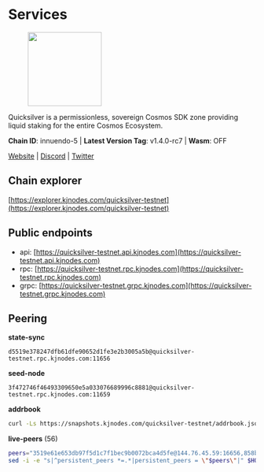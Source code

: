 # Services

<figure><img src="https://raw.githubusercontent.com/kj89/testnet_manuals/main/pingpub/logos/quicksilver.png" width="150" alt=""><figcaption></figcaption></figure>

Quicksilver is a permissionless, sovereign Cosmos SDK zone providing liquid staking for the entire Cosmos Ecosystem.

**Chain ID**: innuendo-5 | **Latest Version Tag**: v1.4.0-rc7 | **Wasm**: OFF

[Website](https://quicksilver.zone) | [Discord](https://discord.gg/quicksilverprotocol) | [Twitter](https://twitter.com/quicksilverzone)




## Chain explorer
[https://explorer.kjnodes.com/quicksilver-testnet](https://explorer.kjnodes.com/quicksilver-testnet)

## Public endpoints

* api: [https://quicksilver-testnet.api.kjnodes.com](https://quicksilver-testnet.api.kjnodes.com)
* rpc: [https://quicksilver-testnet.rpc.kjnodes.com](https://quicksilver-testnet.rpc.kjnodes.com)
* grpc: [https://quicksilver-testnet.grpc.kjnodes.com](https://quicksilver-testnet.grpc.kjnodes.com)

## Peering

**state-sync**

```text
d5519e378247dfb61dfe90652d1fe3e2b3005a5b@quicksilver-testnet.rpc.kjnodes.com:11656
```

**seed-node**

```text
3f472746f46493309650e5a033076689996c8881@quicksilver-testnet.rpc.kjnodes.com:11659
```

**addrbook**
```bash
curl -Ls https://snapshots.kjnodes.com/quicksilver-testnet/addrbook.json > $HOME/.quicksilverd/config/addrbook.json
```

**live-peers** (56)
```bash
peers="3519e61e653db97f5d1c7f1bec9b0072bca4d5fe@144.76.45.59:16656,858ba6bc33a6d13fdd9ddad344d788dcf91cf565@142.132.151.99:15651,13564ca7ffcc8fa6bcc6d405c96fe8c724ec17da@88.99.213.25:11656,af8cfa944802a9bd510fc3407950a15e8be86c31@213.239.217.52:30656,78acdbabc08231765444b3143a222d433a5157e1@142.132.205.94:15651,0a3ac40a7a4ce35978c4da97be2eb6974bc3c58b@185.252.233.217:46656,41f7d7004cace7bd1760a5f980a86123700c8f1d@185.146.148.116:26656,74abcb5243d4ffc43de6ad1a288d8e50adcd467e@65.109.80.176:20656,b9b8bb23e61d53ff3b293485d04ea567ebcd7933@65.108.65.94:26656,78d271e4b4692ff1ee8490f3825a541558b31870@65.21.95.46:28656,e0f0703e9ce343c46e0ec01b19216715e817b358@65.109.85.170:28656,a637b94cb989909cc182623748ef179b0659f148@65.109.23.114:11156,bdb93c655989b2c1882339fabb013317066dda56@95.214.52.138:26676,3c48a780b85d248e34e63eca5d44c624f93d09d5@135.181.59.162:11156,d160a8908b44f2a44ce17e0be1f9056b58993b9c@65.21.139.170:21026,0551eaa0db7097274410ee27a71672817e314b83@167.235.245.191:26656,e25a748120c9608c1d2a70fafa75178d862b3463@178.18.254.211:10656,d5519e378247dfb61dfe90652d1fe3e2b3005a5b@65.109.68.190:11656,f7edad3ff5a85d039e7de12067c63064c5b42d63@46.4.121.72:11656,42f87cb55d5fdd222da28023613c66857398c4b8@5.22.223.252:26656,87d4e2b90141d5d52ed04387db4a46408c3fd66c@35.228.160.230:26656,1c4274460224753e8080d0efd16c0ed88fe27fc0@51.195.145.103:26656,a49d8d304e96350272dca24934b8295bc81d75d2@23.227.200.10:26656,f0621c59ca7cfba98015ae2a47886fc3d9c0020c@94.130.132.227:2060,c9a74cdd754a8ccc9243ac2b245e4caaa78695aa@45.85.147.96:26656,8ff8a186fe9cbc70d0f34891fa051f87e561a48b@158.160.0.93:26656,2096650d8586b858d3369205f3b46ac4c765bc8e@65.109.53.155:26656,97377c16946f8e1fa69e7c2c6b7feb32c2090f09@116.202.227.117:11656,796e72ffc343c187cd5e8397c0c09c0671d228e0@185.16.39.51:26656,ee6bae1a6d4a1e07f1e4bc7963cabedc6b73426e@94.130.137.119:26656,dc88be3a0075ce429a423237abe223a9528ce0df@65.108.204.119:31656,b06ee574cf0b8641611c709a36b21c103d968c18@162.55.245.219:11656,70c7663dba3b5181f1c3b8c92824dad070771ac6@217.13.223.167:56656,e6bf4eca6a11035c06be529cb8c3758c2c00908f@213.170.135.20:26656,1452d484454c0f93ddf3cbf987ce1b9cadd8f23f@65.21.95.180:37656,03332cdbc3d354846a18992effbb8c20aa28f52a@65.21.133.125:28656,25b8b792bb14e8bfdcdfa163a14710d5645a4eba@148.251.91.77:20656,9e0604571aa20314c2261d70b7d8823414702715@51.159.141.209:26656,22a393fe9174c29081ad8aeaf14ce01b9a79d8c6@159.203.28.113:26656,be637bd74973424c825c14c99b71f652fbabb48e@65.21.123.172:22656,a37474c1f254cd4b16d924327a755c914e8e7d86@65.109.30.53:26656,cc745e98b4dc9b83c5a74d41f576feda73902dfd@65.109.38.54:20026,5c2a752c9b1952dbed075c56c600c3a79b58c395@95.214.55.232:27026,d4d83e209a2b096859821228ea17475f9a487a48@23.88.0.170:15651,46f97e49a49694aead28c27be2c19300f509e273@65.108.129.94:26656,7fe3007cba4de49584cbdad9489ffecfc9651c57@65.108.79.246:26673,521eabb3f5a0698476baf22c45aaef396399da10@135.181.183.93:24656,2be586e675b0f55c96905cc83496861c64112f44@65.108.99.224:56656,61abeafd6e81fe737826c7291c1016b0117b984b@198.244.203.181:26656,532625a997a6f891405202968607f72afe004f15@202.61.225.157:26666,d1eea0f6a2b41757f7ba22e12235c0d7d6bb621c@198.244.203.194:26656,ac0c6a8e9e700044226e9ff16b68ab4cbae6fb06@84.46.246.109:2366,301c795b14f8988d33ec4e602b575a16a0585212@195.14.6.141:26656,483e6af31874a3f1adf095812cc4768fa28499ec@51.195.234.250:26656,f8892cba967c0a182374a728cdd28a3a538f1d3a@89.58.28.70:26656,e9b75422d381ffdca96be02fda0de4cc8a4eb3bf@51.195.234.240:26656"
sed -i -e "s|^persistent_peers *=.*|persistent_peers = \"$peers\"|" $HOME/.quicksilverd/config/config.toml
```
